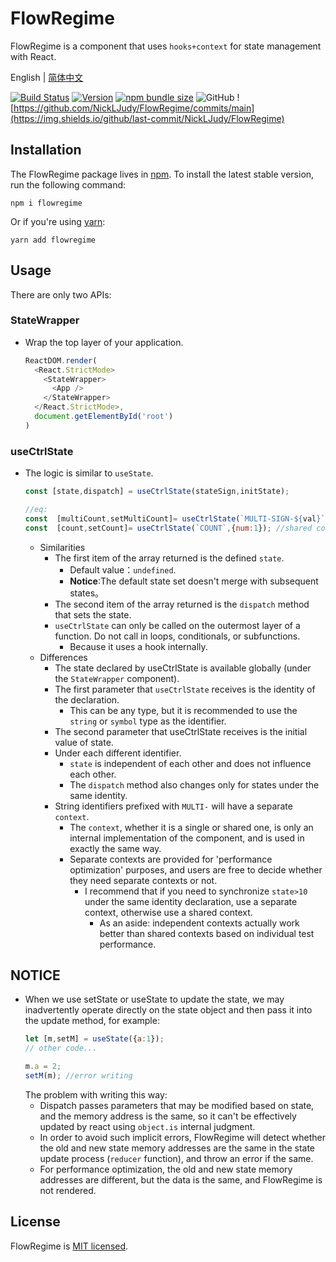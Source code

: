 # FlowRegime

FlowRegime is a component that uses `hooks+context` for state management with React.

English | [简体中文](./README-zh_CN.md) 

[![Build Status](https://travis-ci.com/NickLJudy/FlowRegime.svg?branch=main)](https://travis-ci.com/NickLJudy/FlowRegime)
[![Version](https://img.shields.io/npm/v/flowregime.svg?maxAge=300&label=version&colorB=007ec6&maxAge=300)](./package.json)
[![npm bundle size](https://img.shields.io/bundlephobia/minzip/flowregime)](https://bundlephobia.com/package/flowregime)
![GitHub](https://img.shields.io/github/license/NickLJudy/FlowRegime)
![https://github.com/NickLJudy/FlowRegime/commits/main](https://img.shields.io/github/last-commit/NickLJudy/FlowRegime)

## Installation

The FlowRegime package lives in [npm](https://www.npmjs.com/get-npm). To install the latest stable version, run the following command:

```shell
npm i flowregime
```

Or if you're using [yarn](https://classic.yarnpkg.com/en/docs/install/):

```shell
yarn add flowregime
```

## Usage
There are only two APIs:

### StateWrapper
* Wrap the top layer of your application.
  ```js
  ReactDOM.render(
    <React.StrictMode>
      <StateWrapper>
        <App />
      </StateWrapper>
    </React.StrictMode>,
    document.getElementById('root')
  )
  ```

### useCtrlState
* The logic is similar to `useState`.
  ```js
  const [state,dispatch] = useCtrlState(stateSign,initState);
  
  //eq:
  const  [multiCount,setMultiCount]= useCtrlState(`MULTI-SIGN-${val}`); //independent context
  const  [count,setCount]= useCtrlState(`COUNT`,{num:1}); //shared context
  ```
  * Similarities
    * The first item of the array returned is the defined `state`.
      * Default value：`undefined`.
      * **Notice**:The default state set doesn't merge with subsequent states。
    * The second item of the array returned is the `dispatch` method that sets the state.
    * `useCtrlState` can only be called on the outermost layer of a function. Do not call in loops, conditionals, or subfunctions.
      * Because it uses a hook internally.
  * Differences
    * The state declared by useCtrlState is available globally (under the `StateWrapper` component).
    * The first parameter that `useCtrlState` receives is the identity of the declaration.
      * This can be any type, but it is recommended to use the `string` or `symbol` type as the identifier.
    * The second parameter that useCtrlState receives is the initial value of state.
    * Under each different identifier.
      * `state` is independent of each other and does not influence each other.
      * The `dispatch` method also changes only for states under the same identity.
    * String identifiers prefixed with `MULTI-` will have a separate `context`.
      * The `context`, whether it is a single or shared one, is only an internal implementation of the component, and is used in exactly the same way.
      * Separate contexts are provided for 'performance optimization' purposes, and users are free to decide whether they need separate contexts or not.
        * I recommend that if you need to synchronize `state>10` under the same identity declaration, use a separate context, otherwise use a shared context.
          * As an aside: independent contexts actually work better than shared contexts based on individual test performance.

## NOTICE
* When we use setState or useState to update the state, we may inadvertently operate directly on the state object and then pass it into the update method, for example:
    ```js
    let [m,setM] = useState({a:1});
    // other code...

    m.a = 2;
    setM(m); //error writing

    ```
  The problem with writing this way:
  * Dispatch passes parameters that may be modified based on state, and the memory address is the same, so it can't be effectively updated by react using `object.is` internal judgment.
  * In order to avoid such implicit errors, FlowRegime will detect whether the old and new state memory addresses are the same in the state update process (`reducer`  function), and throw an error if the same.
  * For performance optimization, the old and new state memory addresses are different, but the data is the same, and FlowRegime is not rendered.

## License
FlowRegime is [MIT licensed](./LICENSE).